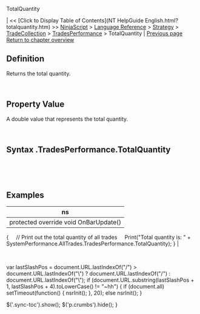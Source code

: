 ﻿










 


TotalQuantity







| &lt;&lt; [Click to Display Table of Contents](NT HelpGuide English.html?totalquantity.htm) &gt;&gt;
 [NinjaScript](ninjascript.htm) &gt; [Language Reference](language_reference_wip.htm) &gt; [Strategy](strategy.htm) &gt; [TradeCollection](tradecollection.htm) &gt; [TradesPerformance](tradesperformance.htm) &gt;
TotalQuantity | [Previous page](totalcommission.htm)
[Return to chapter overview](tradesperformance.htm)










Definition
----------


Returns the total quantity.


 


Property Value
--------------


A double value that represents the total quantity.


 


Syntax
<tradecollection>.TradesPerformance.TotalQuantity
--------------------------------------------------------


 


 


Examples
--------




| ns |
| --- |
| protected override void OnBarUpdate()
{
     // Print out the total quantity of all trades
     Print("Total quantity is: " + SystemPerformance.AllTrades.TradesPerformance.TotalQuantity);
} |



 





 
 var lastSlashPos = document.URL.lastIndexOf("/") &gt; document.URL.lastIndexOf("\\") ? document.URL.lastIndexOf("/") : document.URL.lastIndexOf("\\");
 if (document.URL.substring(lastSlashPos + 1, lastSlashPos + 4).toLowerCase() != "~hh") {
 if (document.all) setTimeout(function() {
 nsrInit();
 }, 20);
 else nsrInit();
 }
 
 
 $('.sync-toc').show();
 $('p.crumbs').hide();
 }
 
 
 



</tradecollection>